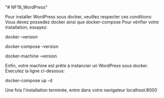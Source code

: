 "# NF19_WordPress" 

Pour installer WordPress sous docker, veuillez respecter ces conditions:
	Vous devez possedez docker ainsi que docker-compose
		Pour vérifier votre installation, essayez:

docker –version

docker-compose –version

docker-machine –version

Enfin, votre machine est prête à instancier un WordPress sous docker. Executez la ligne ci-dessous:

docker-compose up -d

Une fois l'installation terminée, entre dans votre navigateur localhost:8000 
